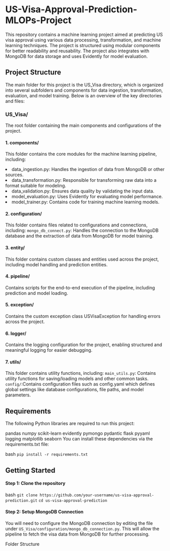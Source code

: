# US-Visa-Approval-Prediction-MLOPs-Project

This repository contains a machine learning project aimed at predicting US visa approval using various data processing, transformation, and machine learning techniques. The project is structured using modular components for better readability and reusability. The project also integrates with MongoDB for data storage and uses Evidently for model evaluation.

## Project Structure
The main folder for this project is the US_Visa directory, which is organized into several subfolders and components for data ingestion, transformation, evaluation, and model training. Below is an overview of the key directories and files:

### US_Visa/
The root folder containing the main components and configurations of the project.

#### 1. components/
This folder contains the core modules for the machine learning pipeline, including:
<li>data_ingestion.py: Handles the ingestion of data from MongoDB or other sources.
<li>data_transformation.py: Responsible for transforming raw data into a format suitable for modeling.
<li>data_validation.py: Ensures data quality by validating the input data.
<li>model_evaluation.py: Uses Evidently for evaluating model performance.
<li>model_trainer.py: Contains code for training machine learning models.

#### 2. configuration/
This folder contains files related to configurations and connections, including:
`mongo_db_connect.py`: Handles the connection to the MongoDB database and the extraction of data from MongoDB for model training.

#### 3. entity/
This folder contains custom classes and entities used across the project, including model handling and prediction entities.

#### 4. pipeline/
Contains scripts for the end-to-end execution of the pipeline, including prediction and model loading.

#### 5. exception/
Contains the custom exception class USVisaException for handling errors across the project.

#### 6. logger/
Contains the logging configuration for the project, enabling structured and meaningful logging for easier debugging.

#### 7. utils/
This folder contains utility functions, including:
`main_utils.py`: Contains utility functions for saving/loading models and other common tasks.
`config/`:Contains configuration files such as config.yaml which defines global settings like database configurations, file paths, and model parameters.

## Requirements
The following Python libraries are required to run this project:

pandas
numpy
scikit-learn
evidently
pymongo
pydantic
flask
pyyaml
logging
matplotlib
seaborn
You can install these dependencies via the requirements.txt file:

bash
`pip install -r requirements.txt`

## Getting Started
#### Step 1: Clone the repository
bash
</n>`git clone https://github.com/your-username/us-visa-approval-prediction.git`
`cd us-visa-approval-prediction`

#### Step 2: Setup MongoDB Connection
You will need to configure the MongoDB connection by editing the file under `US_Visa/configuration/mongo_db_connection.py`. This will allow the pipeline to fetch the visa data from MongoDB for further processing.



Folder Structure
